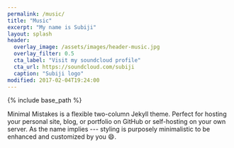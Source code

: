 ```yaml
---
permalink: /music/
title: "Music"
excerpt: "My name is Subiji"
layout: splash
header:
  overlay_image: /assets/images/header-music.jpg
  overlay_filter: 0.5
  cta_label: "Visit my soundcloud profile"
  cta_url: https://soundcloud.com/subiji
  caption: "Subiji logo"
modified: 2017-02-04T19:24:00
---
```


{% include base_path %}

Minimal Mistakes is a flexible two-column Jekyll theme. Perfect for hosting your personal site, blog, or portfolio on GitHub or self-hosting on your own server. As the name implies --- styling is purposely minimalistic to be enhanced and customized by you :smile:.
